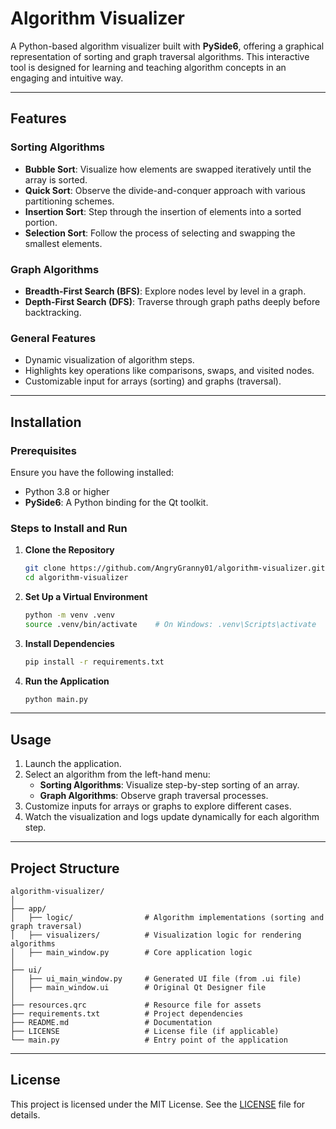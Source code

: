 # Algorithm Visualizer

A Python-based algorithm visualizer built with **PySide6**, offering a graphical representation of sorting and graph traversal algorithms. This interactive tool is designed for learning and teaching algorithm concepts in an engaging and intuitive way.

---

## Features

### Sorting Algorithms

- **Bubble Sort**: Visualize how elements are swapped iteratively until the array is sorted.
- **Quick Sort**: Observe the divide-and-conquer approach with various partitioning schemes.
- **Insertion Sort**: Step through the insertion of elements into a sorted portion.
- **Selection Sort**: Follow the process of selecting and swapping the smallest elements.

### Graph Algorithms

- **Breadth-First Search (BFS)**: Explore nodes level by level in a graph.
- **Depth-First Search (DFS)**: Traverse through graph paths deeply before backtracking.

### General Features

- Dynamic visualization of algorithm steps.
- Highlights key operations like comparisons, swaps, and visited nodes.
- Customizable input for arrays (sorting) and graphs (traversal).

---

## Installation

### Prerequisites

Ensure you have the following installed:

- Python 3.8 or higher
- **PySide6**: A Python binding for the Qt toolkit.

### Steps to Install and Run

1. **Clone the Repository**

   ```bash
   git clone https://github.com/AngryGranny01/algorithm-visualizer.git
   cd algorithm-visualizer
   ```

2. **Set Up a Virtual Environment**

   ```bash
   python -m venv .venv
   source .venv/bin/activate    # On Windows: .venv\Scripts\activate
   ```

3. **Install Dependencies**

   ```bash
   pip install -r requirements.txt
   ```

4. **Run the Application**

   ```bash
   python main.py
   ```

---

## Usage

1. Launch the application.
2. Select an algorithm from the left-hand menu:
   - **Sorting Algorithms**: Visualize step-by-step sorting of an array.
   - **Graph Algorithms**: Observe graph traversal processes.
3. Customize inputs for arrays or graphs to explore different cases.
4. Watch the visualization and logs update dynamically for each algorithm step.

---

## Project Structure

```plaintext
algorithm-visualizer/
│
├── app/
│   ├── logic/                # Algorithm implementations (sorting and graph traversal)
│   ├── visualizers/          # Visualization logic for rendering algorithms
│   ├── main_window.py        # Core application logic
│
├── ui/
│   ├── ui_main_window.py     # Generated UI file (from .ui file)
│   ├── main_window.ui        # Original Qt Designer file
│
├── resources.qrc             # Resource file for assets
├── requirements.txt          # Project dependencies
├── README.md                 # Documentation
├── LICENSE                   # License file (if applicable)
└── main.py                   # Entry point of the application
```

---

## License

This project is licensed under the MIT License. See the [LICENSE](LICENSE) file for details.
